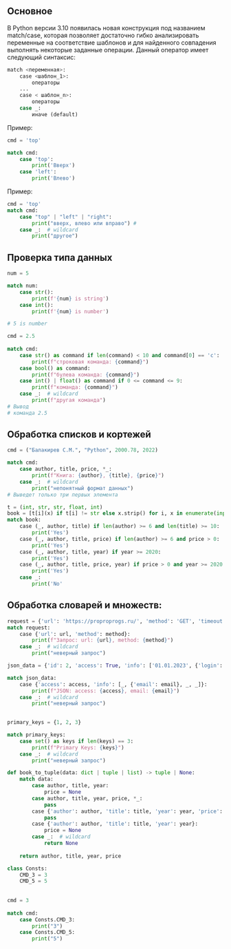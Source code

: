 ## Основное

В Python версии 3.10 появилась новая конструкция под названием match/case, которая позволяет достаточно гибко анализировать переменные на соответствие шаблонов и для найденного совпадения выполнять некоторые заданные операции. Данный оператор имеет следующий синтаксис:

```python
match <переменная>:
    case <шаблон_1>:
        операторы
    ...
    case < шаблон_n>:
        операторы
    case _:
        иначе (default) 
```

Пример:

```python
cmd = 'top'

match cmd:
    case 'top':
        print('Вверх')
    case 'left':
        print('Влево')

```

Пример:

```python
cmd = 'top'
match cmd:
    case "top" | "left" | "right":
        print("вверх, влево или вправо") # 
    case _:  # wildcard
        print("другое")
```


## Проверка типа данных


```python
num = 5

match num:
    case str():
        print(f'{num} is string')
    case int():
        print(f'{num} is number')

# 5 is number
```


```python
cmd = 2.5
 
match cmd:
    case str() as command if len(command) < 10 and command[0] == 'c':
        print(f"строковая команда: {command}")
    case bool() as command:
        print(f"булева команда: {command}")
    case int() | float() as command if 0 <= command <= 9:
        print(f"команда: {command}")
    case _:  # wildcard
        print(f"другая команда")
# Вывод
# команда 2.5
```

## Обработка списков и кортежей

```python
cmd = ("Балакирев С.М.", "Python", 2000.78, 2022)

match cmd:
    case author, title, price, *_:
        print(f"Книга: {author}, {title}, {price}")
    case _:  # wildcard
        print("непонятный формат данных")
# Выведет только три первых элемента
```

```python
t = (int, str, str, float, int)
book = [t[i](x) if t[i] != str else x.strip() for i, x in enumerate(input().split(","))]
match book:
    case (_, author, title) if len(author) >= 6 and len(title) >= 10:
        print('Yes')
    case (_, author, title, price) if len(author) >= 6 and price > 0:
        print('Yes')
    case (_, author, title, year) if year >= 2020:
        print('Yes')
    case (_, author, title, price, year) if price > 0 and year >= 2020:
        print('Yes')
    case _:
        print('No'
```

## Обработка словарей и множеств:

```python
request = {'url': 'https://proproprogs.ru/', 'method': 'GET', 'timeout': 1000}
match request:
    case {'url': url, 'method': method}:
        print(f"Запрос: url: {url}, method: {method}")
    case _:  # wildcard
        print("неверный запрос")
```

```python
json_data = {'id': 2, 'access': True, 'info': ['01.01.2023', {'login': '123', 'email': 'email@m.ru'}, True, 1000]}

match json_data:
    case {'access': access, 'info': [_, {'email': email}, _, _]}:
        print(f"JSON: access: {access}, email: {email}")
    case _:  # wildcard
        print("неверный запрос")
        
```

```python
primary_keys = {1, 2, 3}

match primary_keys:
    case set() as keys if len(keys) == 3:
        print(f"Primary Keys: {keys}")
    case _:  # wildcard
        print("неверный запрос")
```


```python
def book_to_tuple(data: dict | tuple | list) -> tuple | None:
    match data:
        case author, title, year:
            price = None
        case author, title, year, price, *_:
            pass
        case {'author': author, 'title': title, 'year': year, 'price': price}:
            pass
        case {'author': author, 'title': title, 'year': year}:
            price = None
        case _:  # wildcard
            return None
 
    return author, title, year, price
```

```python
class Consts:
    CMD_3 = 3
    CMD_5 = 5
 
 
cmd = 3
 
match cmd:
    case Consts.CMD_3:
        print("3")
    case Consts.CMD_5:
        print("5")
```

